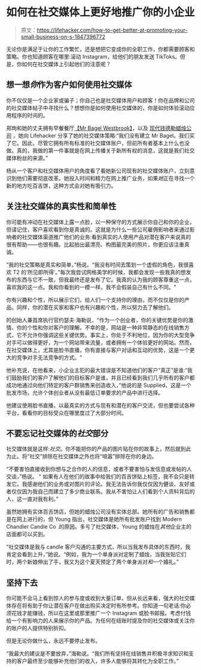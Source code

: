 # 如何在社交媒体上更好地推广你的小企业

> 原文：<https://lifehacker.com/how-to-get-better-at-promoting-your-small-business-on-s-1847396772>

无论你是满足于让你的工作繁忙，还是想把它变成你的全职工作，你都需要顾客和策略。你也知道顾客在哪里:滚动 Instagram，给他们的朋友发送 TikToks。但是，你如何在社交媒体上引起他们的注意呢？



## **想一想*你*作为客户如何使用社交媒体**

你不仅仅是一个企业家或骗子；你自己也是社交媒体用户和顾客！你在品牌和公司的社交媒体帖子中寻找什么？想想你是如何使用社交媒体的，你是如何体验滚动应用程序的时间的。

郑珣和她的丈夫拥有早餐餐厅[【Mr Bagel Westbrook】](https://www.facebook.com/misterbagelwestbrook/)，以及 [现代钱德勒蜡烛公司](https://www.instagram.com/modernchandlercandleco/?hl=en) ，她向 Lifehacker 分享了她的社交媒体策略:“我们没有建立 Mr Bagel。我们买了它。因此，尽管它拥有所有标准的社交媒体账户，但前所有者基本上什么也没做。真的，我做的第一件事就是在网上传播关于新所有权的消息，这就是我们社交媒体粉丝的来源。”

杨从一个客户和社交媒体用户的角度看了看她新公司现有的社交媒体账户，立刻意识到他们需要彻底改革。她投入时间和精力在网上推广业务，如果*她*正在寻找一个新的地方吃百吉饼，这种方式会对她有吸引力。

## 关注社交媒体的真实性和简单性

你可能有冲动在社交媒体上露一点脸，以一种保守的方式展示你自己和你的企业，但请记住，客户喜欢看到你是真诚的。这就是为什么一些公司雇佣影响者来通过影响者的社交媒体渠道推广他们的业务:看到真实的人使用产品对潜在客户来说真的很有帮助——也很有趣。比起拍出最漂亮、构图最完美的照片，你更应该注重真诚。

“我的社交策略是真实和简单，”杨说。“我没有时间去策划一个虚假的角色，我很喜欢 T2 的‘所见即所得’。”每次我尝试网格美学的时候，我都会发现一些我真的想发布的东西与它不一致，但我最终还是发布了它。我真的认为我的顾客尊重这一点，喜欢我的这一点。我和你看到的一模一样，我不会假装自己有什么不同。"

你有兴趣和个性，所以展示它们，给人们一个支持你的理由，而不仅仅是你的产品。同样，你的潜在买家和客户也有兴趣和个性，所以努力去了解他们。

的创始人兼首席执行官约瑟夫·海勒说，“作为一个创业者，你的关键优势是你的激情、你的个性和你对客户的理解。不幸的是，网站是一种非常静态的在线销售方式，它不允许你强调这些关键优势。事实上，你处于不利地位，因为你的大型竞争对手可以做得更好，为一个网站带来流量，或者拥有一个体验更好的网站。然而，在社交媒体上，尤其是脸书直播，你有直接与客户对话和互动的优势，这是一个更大的竞争对手无法竞争的方式。"

他补充说，在他看来，小企业主犯的最大错误是不知道他们的客户“真正”是谁:“我们鼓励我们的客户了解他们的目标客户是谁，并且已经看到我们几乎所有的客户都成功地通过向他们特定的客户群销售来创造收入，”他说的是 Supplied，这是一个批发市场，允许个体创业者从没有最低订单要求的产品中进行选择。

他建议使用脸书直播，以最真实的方式与现有和潜在的客户交流，但也要尝试各种平台，看看你的目标受众在哪里度过了大部分时间。

## **不要忘记社交媒体的*社交*部分**

社交媒体就是这样:*社交*。你不能把你的产品的图片贴在你的故事上，然后就到此为止。将“社交”排除在社交媒体之外也将“喧嚣”排除在你的身边。

“不要害怕直接收到你想与之合作的人的信息，或者不要害怕与发信息或发帖的人交谈，”杨说。 " 如果有人在他们的故事中给我们的百吉饼贴上标签，我不会只是转发它。我感谢他们的业务或对图片的评论。我无法告诉你我仅仅因为健谈、友好或者仅仅因为我自己而建立了多少商业联系。我从不害怕让人们看到个人资料背后的人，这一直对我有利。”

虽然她拥有实体百吉饼店，但她的蜡烛公司没有实体总部。她所有的广告和销售都是在网上进行的，但 Young 指出，社交媒体是她所有批发账户找到 Modern Chandler Candle Co .的原因。多亏了社交媒体，Young 的蜡烛在*其他*企业主的店面都可以买到。

“社交媒体是我与 candle 客户沟通的主要方式，所以当我发布具体的东西时，我肯定会看到上升，”她说。“例如，我为一个单身派对定制了蜡烛，当我张贴它们时，两个新娘伸出了手，我又为这个夏天预定了两个单身派对*和*一个婚礼。”

## **坚持下去**

你可能不会马上看到惊人的参与度或收到大量订单，但从长远来看，强大的社交媒体存在将有助于你让潜在客户在做出购买决定时有所参考。你知道一句老话:你必须花钱才能赚钱，所以在这里或那里推广一个 Instagram 或脸书邮报。考虑付钱给一个有影响力的人来展示你的产品。为任何在结账时提及你的社交媒体或关注你的账户的人提供特别折扣。

但是无论你做什么，永远不要停止发布。

“我最大的建议是不要放弃，”海勒说。“我们所有坚持在线销售并积极寻求知识和支持的客户最终至少能够补充他们的收入，许多人能够将其转化为全职工作。”